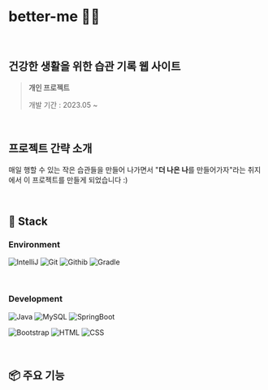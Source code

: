 # better-me 🫶🏻

<br>

## 건강한 생활을 위한 습관 기록 웹 사이트

> **개인 프로젝트**
>
> 개발 기간 : 2023.05 ~


<br>

## 프로젝트 간략 소개

매일 행할 수 있는 작은 습관들을 만들어 나가면서 "**더 나은 나**를 만들어가자"라는 취지에서 이 프로젝트를 만들게 되었습니다 :)

<br>

## 🔨 Stack

### Environment

![IntelliJ](https://img.shields.io/badge/intellij-000000?style=for-the-badge&logo=&logoColor=black)
![Git](https://img.shields.io/badge/git-F05032?style=for-the-badge&logo=git&logoColor=white)
![Githib](https://img.shields.io/badge/github-181717?style=for-the-badge&logo=github&logoColor=white)
![Gradle](https://img.shields.io/badge/gradle-02303A?style=for-the-badge&logo=gradle&logoColor=white)

<br>

### Development

![Java](https://img.shields.io/badge/java-007396?style=for-the-badge&logo=java&logoColor=white)
![MySQL](https://img.shields.io/badge/mysql-4479A1?style=for-the-badge&logo=mysql&logoColor=white)
![SpringBoot](https://img.shields.io/badge/springboot-6DB33F?style=for-the-badge&logo=springboot&logoColor=white)

![Bootstrap](https://img.shields.io/badge/bootstrap-7952B3?style=for-the-badge&logo=bootstrap&logoColor=white)
![HTML](https://img.shields.io/badge/html5-E34F26?style=for-the-badge&logo=html5&logoColor=white)
![CSS](https://img.shields.io/badge/css-1572B6?style=for-the-badge&logo=css3&logoColor=white)

<br>

## 📦 주요 기능

